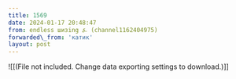 ```yaml
---
title: 1569
date: 2024-01-17 20:48:47
from: endless шизing ⍼ (channel1162404975)
forwarded\_from: 'катик'
layout: post
---
```


![[(File not included. Change data exporting settings to download.)]]


